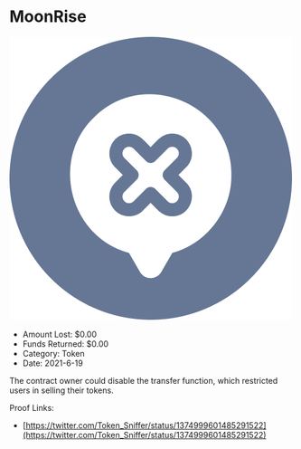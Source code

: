 # MoonRise
![MoonRise](/rektimages/MoonRise.png)
- Amount Lost: $0.00
- Funds Returned: $0.00
- Category: Token
- Date: 2021-6-19

The contract owner could disable the transfer function, which restricted users in selling their tokens.  
  



Proof Links:
- [https://twitter.com/Token_Sniffer/status/1374999601485291522](https://twitter.com/Token_Sniffer/status/1374999601485291522)


